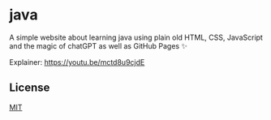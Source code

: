 # java
A simple website about learning java using plain old HTML, CSS, JavaScript and the magic of chatGPT as well as GitHub Pages ✨

Explainer: https://youtu.be/mctd8u9cjdE

## License 
[MIT](https://choosealicense.com/licenses/mit/)

